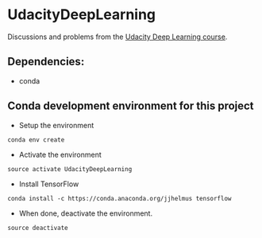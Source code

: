 # UdacityDeepLearning

Discussions and problems from the [Udacity Deep Learning course](https://www.udacity.com/course/deep-learning--ud730).


## Dependencies:
- conda



## Conda development environment for this project

- Setup the environment
```
conda env create
```
- Activate the environment
```
source activate UdacityDeepLearning
```
- Install TensorFlow
```
conda install -c https://conda.anaconda.org/jjhelmus tensorflow
```
- When done, deactivate the environment.
```
source deactivate
```

